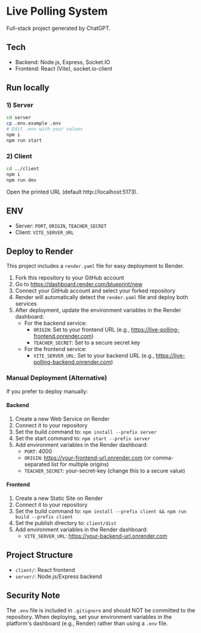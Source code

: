 # Live Polling System

Full-stack project generated by ChatGPT.

## Tech
- Backend: Node.js, Express, Socket.IO
- Frontend: React (Vite), socket.io-client

## Run locally

### 1) Server
```bash
cd server
cp .env.example .env
# Edit .env with your values
npm i
npm run start
```

### 2) Client
```bash
cd ../client
npm i
npm run dev
```

Open the printed URL (default http://localhost:5173).

## ENV
- Server: `PORT`, `ORIGIN`, `TEACHER_SECRET`
- Client: `VITE_SERVER_URL`

## Deploy to Render

This project includes a `render.yaml` file for easy deployment to Render.

1. Fork this repository to your GitHub account
2. Go to https://dashboard.render.com/blueprint/new
3. Connect your GitHub account and select your forked repository
4. Render will automatically detect the `render.yaml` file and deploy both services
5. After deployment, update the environment variables in the Render dashboard:
   - For the backend service:
     - `ORIGIN`: Set to your frontend URL (e.g., https://live-polling-frontend.onrender.com)
     - `TEACHER_SECRET`: Set to a secure secret key
   - For the frontend service:
     - `VITE_SERVER_URL`: Set to your backend URL (e.g., https://live-polling-backend.onrender.com)

### Manual Deployment (Alternative)

If you prefer to deploy manually:

#### Backend
1. Create a new Web Service on Render
2. Connect it to your repository
3. Set the build command to: `npm install --prefix server`
4. Set the start command to: `npm start --prefix server`
5. Add environment variables in the Render dashboard:
   - `PORT`: 4000
   - `ORIGIN`: https://your-frontend-url.onrender.com (or comma-separated list for multiple origins)
   - `TEACHER_SECRET`: your-secret-key (change this to a secure value)

#### Frontend
1. Create a new Static Site on Render
2. Connect it to your repository
3. Set the build command to: `npm install --prefix client && npm run build --prefix client`
4. Set the publish directory to: `client/dist`
5. Add environment variables in the Render dashboard:
   - `VITE_SERVER_URL`: https://your-backend-url.onrender.com

## Project Structure
- `client/`: React frontend
- `server/`: Node.js/Express backend

## Security Note
The `.env` file is included in `.gitignore` and should NOT be committed to the repository. When deploying, set your environment variables in the platform's dashboard (e.g., Render) rather than using a `.env` file.